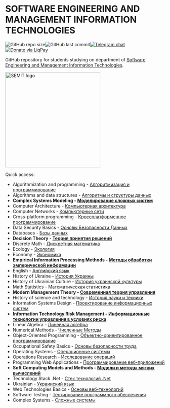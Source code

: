 # SOFTWARE ENGINEERING AND MANAGEMENT INFORMATION TECHNOLOGIES
<img alt="GitHub repo size" src="https://img.shields.io/github/repo-size/bossonojka/SEMIT.svg?style=for-the-badge&color=red"><img alt="GitHub last commit" src="https://img.shields.io/github/last-commit/bossonojka/SEMIT.svg?style=for-the-badge"><a href="https://t.me/semits"><img alt="Telegram chat" src="https://img.shields.io/badge/CHAT-TELEGRAM-0088cc.svg?style=for-the-badge"></a><a href="https://www.liqpay.ua/checkout/semits"><img alt="Donate via LiqPay" src="https://img.shields.io/badge/DONATE-LIQPAY-yellow.svg?style=for-the-badge"></a>

GitHub repository for students studying on department of [Software Engineering and Management Information Technologies](https://piitu-asu.kh.ua).

<img src="https://piitu-asu.kh.ua/images/semit-logo_usa.png" alt="SEMIT logo" width="300"/>

Quick access:
* Algorithmization and programming - [Алгоритмизация и программирование](Algorithmization%20and%20programming)
* Algorithms and data structures - [Алгоритмы и структуры данных](Algorithms%20and%20data%20structures)
* **Complex Systems Modeling - [Моделирование сложных систем](Complex%20Systems%20Modeling)**
* Computer Architecture - [Компьютерная архитектура](Computer%20Architecture)
* Computer Networks - [Компьютерные сети](Computer%20Networks)
* Cross-platform programming - [Кроссплатформенное программирование](Cross-platform%20programming)
* Data Security Basics - [Основы Безопасности Данных](Data%20Security%20Basics)
* Databases - [Базы данных](Databases)
* **Decision Theory - [Теория принятия решений](Decision%20Theory)**
* Discrete Math - [Дискретная математика](Discrete%20Math)
* Ecology - [Экология](Ecology)
* Economy - [Экономика](Economy)
* **Empirical Information Processing Methods - [Методы обработки эмперической информации](Empirical%20Information%20Processing%20Methods)**
* English - [Английский язык](English)
* History of Ukraine - [История Украины](History%20of%20Ukraine)
* History of Ukrainian Culture - [История украинской культуры](History%20of%20Ukrainian%20Culture)
* Math Statistics - [Математическая статистика](Math%20Statistics)
* **Modern Management Theory - [Современная теория управления](Modern%20Management%20Theory)**
* History of science and technology - [История науки и техники](History%20of%20science%20and%20technology)
* Information Systems Design - [Проектирование информационных систем](Information%20Systems%20Design)
* **Information Technology Risk Management - [Информационные технологии управления в условиях риска](Information%20Technology%20Risk%20Management)**
* Linear Algebra - [Линейная алгебра](Linear%20Algebra)
* Numerical Methods - [Численные Методы](Numerical%20Methods)
* Object-Oriented Programming - [Объектно-ориентированное программирование](Object-Oriented%20Programming)
* Occupational Safety Basics - [Основы безопасности труда](Occupational%20Safety%20Basics)
* Operating Systems - [Операционные системы](Operating%20Systems)
* Operations Research - [Исследование операций](Operations%20Research)
* Programming Web Applications - [Программирование веб-приложений](Programming%20Web%20Applications)
* **Soft Computing Models and Methods - [Модели и методы мягких вычислений](Soft%20Computing%20Models%20and%20Methods)**
* Technology Stack .Net - [Стек технологий .Net](Technology%20Stack%20.Net)
* Ukrainian - [Украинский язык](Ukrainian)
* Web Technologies Basics - [Основы веб-технологий](Web%20Technologies%20Basics)
* Software Testing - [Тестирование программного обеспечения](Software%20Testing)
* Сomplex Systems - [Сложные системы](Сomplex%20Systems)
